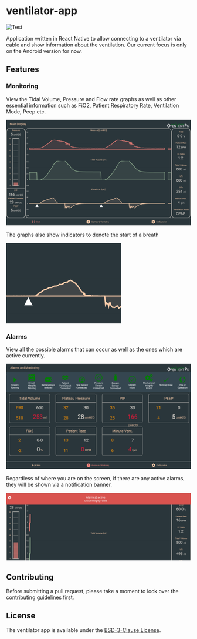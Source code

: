 # ventilator-app

![Test](https://github.com/openventpk/ventilator-app/workflows/Test/badge.svg)

Application written in React Native to allow connecting to a ventilator via cable and show information about the ventilation. Our current focus is only on the Android version for now.

## Features

### Monitoring

View the Tidal Volume, Pressure and Flow rate graphs as well as other essential information such as FiO2, Patient Respiratory Rate, Ventilation Mode, Peep etc.

![monitoring-screen](./img/monitoring-screen.png)

The graphs also show indicators to denote the start of a breath

![breath-indicator](./img/breath-indicator.png)

### Alarms

View all the possible alarms that can occur as well as the ones which are active currently.

![alarms-screen](./img/alarms-screen.png)

Regardless of where you are on the screen, if there are any active alarms, they will be shown via a notification banner.

![alarms-banner](./img/alarms-banner.png)

## Contributing

Before submitting a pull request, please take a moment to look over the [contributing guidelines](./CONTRIBUTING.md) first.

## License

The ventilator app is available under the [BSD-3-Clause License](./LICENSE).

